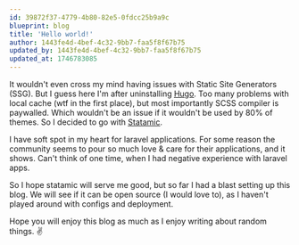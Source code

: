 ```yaml
---
id: 39872f37-4779-4b80-82e5-0fdcc25b9a9c
blueprint: blog
title: 'Hello world!'
author: 1443fe4d-4bef-4c32-9bb7-faa5f8f67b75
updated_by: 1443fe4d-4bef-4c32-9bb7-faa5f8f67b75
updated_at: 1746783085
---
```

It wouldn't even cross my mind having issues with Static Site Generators (SSG). But I guess here I'm after uninstalling <ins>[Hugo](https://gohugo.io/)</ins>. Too many problems with local cache (wtf in the first place), but most importantly SCSS compiler is paywalled. Which wouldn't be an issue if it wouldn't be used by 80% of themes. So I decided to go with <ins>[Statamic](https://statamic.com/)</ins>.

I have soft spot in my heart for laravel applications. For some reason the community seems to pour so much love & care for their applications, and it shows. Can't think of one time, when I had negative experience with laravel apps.

So I hope statamic will serve me good, but so far I had a blast setting up this blog. We will see if it can be open source (I would love to), as I haven't played around with configs and deployment.

Hope you will enjoy this blog as much as I enjoy writing about random things. ✌️